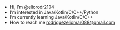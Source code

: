 - Hi, I’m @eliorodr2104
- I’m interested in Java/Kotlin/C/C++/Python
- I’m currently learning Java/Kotlin/C/C++
- How to reach me rodriguezeliomar088@gmail.com
